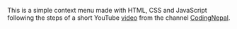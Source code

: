 This is a simple context menu made with HTML, CSS and JavaScript following the steps of a short YouTube [video](https://www.youtube.com/watch?v=w8xdqfez3qU&ab_channel=CodingNepal) from the channel [CodingNepal](https://www.youtube.com/@CodingNepal).

